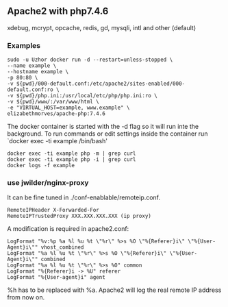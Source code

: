 ## Apache2 with php7.4.6
xdebug, mcrypt, opcache, redis, gd, mysqli, intl and other (default)

### Examples

```
sudo -u Uzhor docker run -d --restart=unless-stopped \
--name example \
--hostname example \
-p 80:80 \
-v ${pwd}/000-default.conf:/etc/apache2/sites-enabled/000-default.conf:ro \
-v ${pwd}/php.ini:/usr/local/etc/php/php.ini:ro \
-v ${pwd}/www/:/var/www/html \
-e "VIRTUAL_HOST=example, www.example" \
elizabethmorves/apache-php:7.4.6
```

The docker container is started with the -d flag so it will run inte the background. To run commands or edit settings inside
the container run `docker exec -ti example /bin/bash'

```
docker exec -ti example php -m | grep curl
docker exec -ti example php -i | grep curl
docker logs -f example
```
 
### use jwilder/nginx-proxy
It can be fine tuned in ./conf-enablable/remoteip.conf.
```
RemoteIPHeader X-Forwarded-For
RemoteIPTrustedProxy XXX.XXX.XXX.XXX (ip proxy)
```
A modification is required in apache2.conf:
```
LogFormat "%v:%p %a %l %u %t \"%r\" %>s %O \"%{Referer}i\" \"%{User-Agent}i\"" vhost_combined
LogFormat "%a %l %u %t \"%r\" %>s %O \"%{Referer}i\" \"%{User-Agent}i\"" combined
LogFormat "%a %l %u %t \"%r\" %>s %O" common
LogFormat "%{Referer}i -> %U" referer
LogFormat "%{User-agent}i" agent
```
%h has to be replaced with %a. Apache2 will log the real remote IP address from now on.
